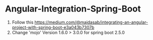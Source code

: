# Angular-Integration-Spring-Boot

1. Follow this https://medium.com/@majdasab/integrating-an-angular-project-with-spring-boot-e3a043b7307b
2. Change 'mojo' Version 1.6.0 > 3.0.0 for spring boot 2.5.0 
